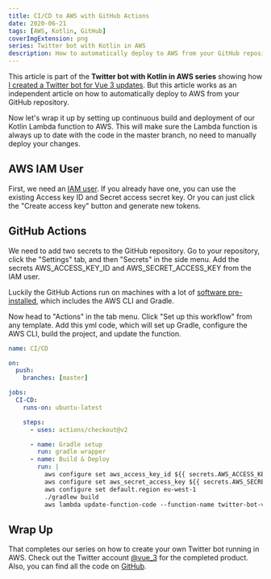 ```yaml
---
title: CI/CD to AWS with GitHub Actions
date: 2020-06-21
tags: [AWS, Kotlin, GitHub]
coverImgExtension: png
series: Twitter bot with Kotlin in AWS
description: How to automatically deploy to AWS from your GitHub repository.
---
```


This article is part of the **Twitter bot with Kotlin in AWS series** showing how [I created a Twitter bot for Vue 3 updates](/dev-blog/twitter-bot-vue-3-updates.html). But this article works as an independent article on how to automatically deploy to AWS from your GitHub repository.

Now let's wrap it up by setting up continuous build and deployment of our Kotlin Lambda function to AWS. This will make sure the Lambda function is always up to date with the code in the master branch, no need to manually deploy your changes.

## AWS IAM User

First, we need an [IAM user](https://docs.aws.amazon.com/IAM/latest/UserGuide/getting-started_create-admin-group.html). If you already have one, you can use the existing Access key ID and Secret access secret key. Or you can just click the "Create access key" button and generate new tokens.

## GitHub Actions

We need to add two secrets to the GitHub repository. Go to your repository, click the "Settings" tab, and then "Secrets" in the side menu. Add the secrets AWS_ACCESS_KEY_ID and AWS_SECRET_ACCESS_KEY from the IAM user.

Luckily the GitHub Actions run on machines with a lot of [software pre-installed](https://github.com/actions/virtual-environments/blob/master/images/linux/Ubuntu1804-README.md), which includes the AWS CLI and Gradle.

Now head to "Actions" in the tab menu. Click "Set up this workflow" from any template. Add this yml code, which will set up Gradle, configure the AWS CLI, build the project, and update the function.

```yaml
name: CI/CD

on:
  push:
    branches: [master]

jobs:
  CI-CD:
    runs-on: ubuntu-latest

    steps:
      - uses: actions/checkout@v2

      - name: Gradle setup
        run: gradle wrapper
      - name: Build & Deploy
        run: |
          aws configure set aws_access_key_id ${{ secrets.AWS_ACCESS_KEY_ID }}
          aws configure set aws_secret_access_key ${{ secrets.AWS_SECRET_ACCESS_KEY }}
          aws configure set default.region eu-west-1
          ./gradlew build
          aws lambda update-function-code --function-name twitter-bot-vue-3 --zip-file fileb://build/libs/twitter-bot-vue-3.jar
```

## Wrap Up

That completes our series on how to create your own Twitter bot running in AWS. Check out the Twitter account [@vue_3](https://twitter.com/vue_3) for the completed product. Also, you can find all the code on [GitHub](https://github.com/gautemo/twitter-bot-vue-3).

